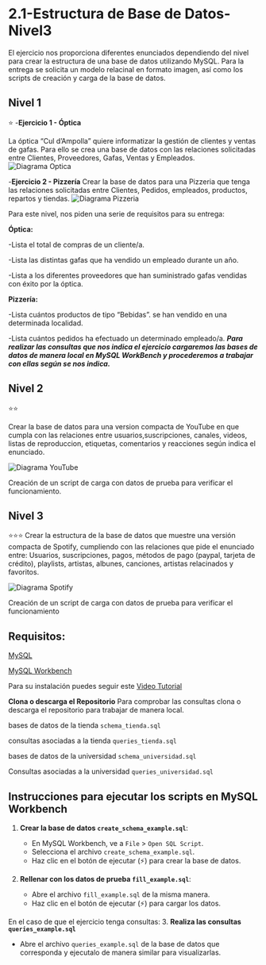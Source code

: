 # **2.1-Estructura de Base de Datos-Nivel3**
El ejercicio nos proporciona diferentes enunciados dependiendo del nivel para crear la estructura de una base de datos utilizando MySQL.
Para la entrega se solicita un modelo relacinal en formato imagen, así como los scripts de creación  y carga de la base de datos.
## **Nivel 1**
 ⭐
-**Ejercicio 1 - Óptica**

La óptica “Cul d’Ampolla” quiere informatizar la gestión de clientes y ventas de gafas. Para ello se crea una base de datos con las relaciones solicitadas entre Clientes, Proveedores, Gafas, Ventas y Empleados.
![Diagrama Optica](https://github.com/vortex11211/2.1_Estructura_BasedeDatos_MySQL_Nivel3/blob/master/Nivel%201/Optica/Diagrama_Optica.png)

-**Ejercicio 2 - Pizzería**
Crear la base de datos para una Pizzeria que tenga las relaciones solicitadas  entre Clientes, Pedidos, empleados, productos, repartos y tiendas.
![Diagrama Pizzeria](https://raw.githubusercontent.com/vortex11211/2.1_Estructura_BasedeDatos_MySQL_Nivel3/refs/heads/master/Nivel%201/Pizzeria/Diagrama_Pizzeria.png)

Para este nivel, nos piden una serie de requisitos para su entrega:


**Óptica:**

-Lista el total de compras de un cliente/a.

-Lista las distintas gafas que ha vendido un empleado durante un año.

-Lista a los diferentes proveedores que han suministrado gafas vendidas con éxito por la óptica.

**Pizzería:**

-Lista cuántos productos de tipo “Bebidas”. se han vendido en una determinada localidad.

-Lista cuántos pedidos ha efectuado un determinado empleado/a.
 **_Para realizar las consultas que nos indica el ejercicio cargaremos las bases de datos de manera local en MySQL WorkBench y procederemos a trabajar con ellas según se nos indica._**
 
## **Nivel 2**
⭐⭐

Crear la base de datos para una version compacta de YouTube en que cumpla con las relaciones entre usuarios,suscripciones, canales, videos, listas de reproduccion, etiquetas, comentarios y reacciones según indica el enunciado.

![Diagrama YouTube](https://raw.githubusercontent.com/vortex11211/2.1_Estructura_BasedeDatos_MySQL_Nivel3/refs/heads/master/Nivel%202/YouTube/diagrama_youtube.png)

Creación de un script de carga con datos de prueba para verificar el funcionamiento.

## **Nivel 3**
 ⭐⭐⭐
Crear la estructura de la base de datos que muestre una versión compacta de Spotify, cumpliendo con las relaciones que pide el enunciado entre: Usuarios, suscripciones, pagos, métodos de pago (paypal, tarjeta de crédito), playlists, artistas, albunes, canciones, artistas relacinados y favoritos.

![Diagrama Spotify](https://raw.githubusercontent.com/vortex11211/2.1_Estructura_BasedeDatos_MySQL_Nivel3/refs/heads/master/Nivel%203/Spotify/Diagrama_Spotify.png)

Creación de un script de carga con datos de prueba para verificar el funcionamiento


## **Requisitos:**
[MySQL](https://dev.mysql.com/downloads/mysql/ "MySQL")

[MySQL Workbench](https://dev.mysql.com/downloads/workbench/ "MySQL Workbench")


Para su instalación puedes seguir este [Video Tutorial](https://www.youtube.com/watch?v=EmQZt6o6-78 "Tutorial")


**Clona o descarga el Repositorio**
Para comprobar las consultas clona o descarga el repositorio para trabajar de manera local.

bases de datos de la tienda `schema_tienda.sql`

consultas asociadas a la tienda `queries_tienda.sql`

bases de datos de la universidad `schema_universidad.sql`

Consultas asociadas a la universidad `queries_universidad.sql`


## Instrucciones para ejecutar los scripts en MySQL Workbench

1. **Crear la base de datos `create_schema_example.sql`**:
    - En MySQL Workbench, ve a `File` > `Open SQL Script`.
    - Selecciona el archivo `create_schema_example.sql`.
    - Haz clic en el botón de ejecutar (⚡) para crear la base de datos.

2. **Rellenar con los datos de prueba  `fill_example.sql`**:
    - Abre el archivo `fill_example.sql` de la misma manera.
    - Haz clic en el botón de ejecutar (⚡)  para cargar los datos.
    
En el caso de que el ejercicio tenga consultas:
3. **Realiza las consultas `queries_example.sql`**
- Abre el archivo `queries_example.sql`  de la base de datos que corresponda y ejecutalo de manera similar para visualizarlas.
